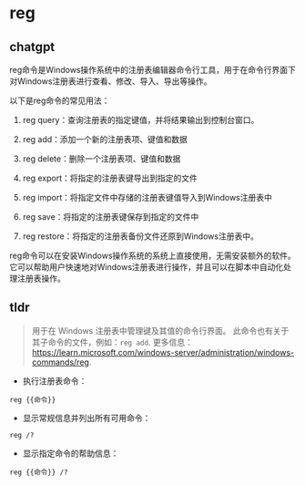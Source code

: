 # reg 
## chatgpt 
reg命令是Windows操作系统中的注册表编辑器命令行工具，用于在命令行界面下对Windows注册表进行查看、修改、导入、导出等操作。 

以下是reg命令的常见用法：

1. reg query：查询注册表的指定键值，并将结果输出到控制台窗口。

2. reg add：添加一个新的注册表项、键值和数据

3. reg delete：删除一个注册表项、键值和数据

4. reg export：将指定的注册表键导出到指定的文件

5. reg import：将指定文件中存储的注册表键值导入到Windows注册表中

6. reg save：将指定的注册表键保存到指定的文件中

7. reg restore：将指定的注册表备份文件还原到Windows注册表中。

reg命令可以在安装Windows操作系统的系统上直接使用，无需安装额外的软件。它可以帮助用户快速地对Windows注册表进行操作，并且可以在脚本中自动化处理注册表操作。 

## tldr 
 
> 用于在 Windows 注册表中管理键及其值的命令行界面。
> 此命令也有关于其子命令的文件，例如：`reg add`.
> 更多信息：<https://learn.microsoft.com/windows-server/administration/windows-commands/reg>.

- 执行注册表命令：

`reg {{命令}}`

- 显示常规信息并列出所有可用命令：

`reg /?`

- 显示指定命令的帮助信息：

`reg {{命令}} /?`
